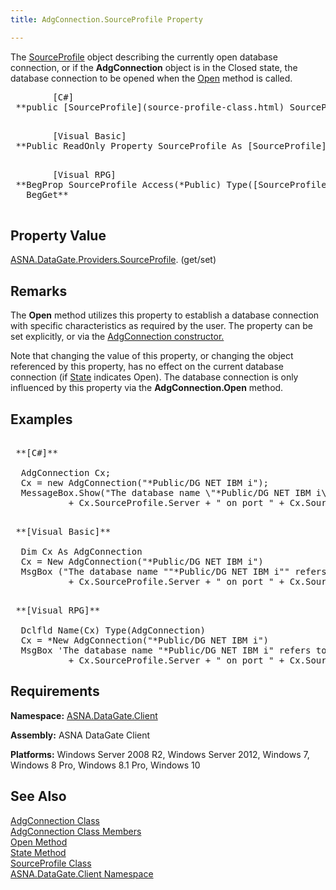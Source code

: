 ```yaml
---
title: AdgConnection.SourceProfile Property

---
```


The [SourceProfile](source-profile-class.html) object describing the currently open database connection, or if the **AdgConnection** object is in the <span>Closed</span> state, the database connection to be opened when the [ Open](adg-connection-class-open-method.html) method is called.
<pre class="prettyprint">
        <span class="lang">[C#]</span>
 **public [SourceProfile](source-profile-class.html) SourceProfile { get; }** 
      </pre>
<pre class="prettyprint">
        <span class="lang">[Visual Basic] </span>
 **Public ReadOnly Property SourceProfile As [SourceProfile](source-profile-class.html)** 
      </pre>
<pre class="prettyprint">
        <span class="lang">[Visual RPG]</span>
 **BegProp SourceProfile Access(*Public) Type([SourceProfile](source-profile-class.html))
   BegGet** 
      </pre>

## Property Value

[ASNA.DataGate.Providers.SourceProfile](source-profile-class.html). (get/set)
## Remarks

The **Open** method utilizes this property to establish a database connection with specific characteristics as required by the user. The property can be set explicitly, or via the [ AdgConnection constructor.](adg-connection-constructors-main.html)

Note that changing the value of this property, or changing the object referenced by this property, has no effect on the current database connection (if [ State](adg-connection-class-state-property.html) indicates Open). The database connection is only influenced by this property via the **AdgConnection.Open** method. 
## Examples

<pre>
        <span class="lang">
 **[C#]** 
        </span>
  AdgConnection Cx;
  Cx = new AdgConnection("*Public/DG NET IBM i");
  MessageBox.Show("The database name \"*Public/DG NET IBM i\" refers to a connection to "
           + Cx.SourceProfile.Server + " on port " + Cx.SourceProfile.Port.ToString());</pre>
<pre>
        <span class="lang">
 **[Visual Basic]** 
        </span>
  Dim Cx As AdgConnection
  Cx = New AdgConnection("*Public/DG NET IBM i")
  MsgBox ("The database name ""*Public/DG NET IBM i"" refers to a connection to " _
           + Cx.SourceProfile.Server + " on port " + Cx.SourceProfile.Port.ToString())</pre>
<pre class="prettyprint">
        <span class="lang">
 **[Visual RPG]** 
        </span>
  Dclfld Name(Cx) Type(AdgConnection)
  Cx = *New AdgConnection("*Public/DG NET IBM i")
  MsgBox 'The database name "*Public/DG NET IBM i" refers to a connection to ' +
           + Cx.SourceProfile.Server + " on port " + Cx.SourceProfile.Port.ToString()</pre>

## Requirements

**Namespace:** [ASNA.DataGate.Client](datagate-client-namespace.html) 

**Assembly:** ASNA DataGate Client

**Platforms:** Windows Server 2008 R2, Windows Server 2012, Windows 7, Windows 8 Pro, Windows 8.1 Pro, Windows 10
## See Also


[AdgConnection Class](adg-connection-class.html)
      <br />
[AdgConnection Class Members](adg-connection-members.html)
      <br />
[Open Method](adg-connection-class-open-method.html)
      <br />
[State Method](adg-connection-class-state-property.html)
      <br />
[SourceProfile Class](source-profile-class.html)
      <br />
[ASNA.DataGate.Client Namespace](datagate-client-namespace.html)

